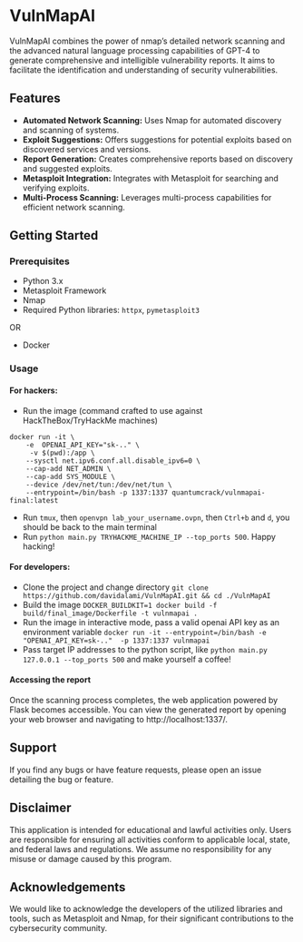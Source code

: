 # VulnMapAI
VulnMapAI combines the power of nmap’s detailed network scanning and the advanced natural language processing capabilities of GPT-4 to generate comprehensive and intelligible vulnerability reports. It aims to facilitate the identification and understanding of security vulnerabilities.

## Features
- **Automated Network Scanning:** Uses Nmap for automated discovery and scanning of systems.
- **Exploit Suggestions:** Offers suggestions for potential exploits based on discovered services and versions.
- **Report Generation:** Creates comprehensive reports based on discovery and suggested exploits.
- **Metasploit Integration:** Integrates with Metasploit for searching and verifying exploits.
- **Multi-Process Scanning:** Leverages multi-process capabilities for efficient network scanning.

## Getting Started

### Prerequisites
- Python 3.x
- Metasploit Framework
- Nmap
- Required Python libraries: `httpx`, `pymetasploit3`

OR

- Docker

### Usage
#### For hackers:
- Run the image (command crafted to use against HackTheBox/TryHackMe machines)
```
docker run -it \
    -e  OPENAI_API_KEY="sk-.." \
     -v $(pwd):/app \
    --sysctl net.ipv6.conf.all.disable_ipv6=0 \
    --cap-add NET_ADMIN \
    --cap-add SYS_MODULE \
    --device /dev/net/tun:/dev/net/tun \
    --entrypoint=/bin/bash -p 1337:1337 quantumcrack/vulnmapai-final:latest
```
- Run `tmux`, then `openvpn lab_your_username.ovpn`, then `Ctrl+b` and `d`, you should be back to the main terminal
- Run ```python main.py TRYHACKME_MACHINE_IP --top_ports 500```. Happy hacking!

#### For developers:
- Clone the project and change directory ```git clone https://github.com/davidalami/VulnMapAI.git && cd ./VulnMapAI```
- Build the image ```DOCKER_BUILDKIT=1 docker build -f build/final_image/Dockerfile -t vulnmapai .```
- Run the image in interactive mode, pass a valid openai API key as an environment variable
```docker run -it --entrypoint=/bin/bash -e "OPENAI_API_KEY=sk-.."  -p 1337:1337 vulnmapai ```
- Pass target IP addresses to the python script, like ```python main.py 127.0.0.1 --top_ports 500``` and make yourself a coffee!

#### Accessing the report
Once the scanning process completes, the web application powered by Flask becomes accessible. 
You can view the generated report by opening your web browser and navigating to http://localhost:1337/.

## Support
If you find any bugs or have feature requests, please open an issue detailing the bug or feature.

## Disclaimer
This application is intended for educational and lawful activities only. Users are responsible for ensuring all activities conform to applicable local, state, and federal laws and regulations. We assume no responsibility for any misuse or damage caused by this program.

## Acknowledgements
We would like to acknowledge the developers of the utilized libraries and tools, such as Metasploit and Nmap, for their significant contributions to the cybersecurity community.

